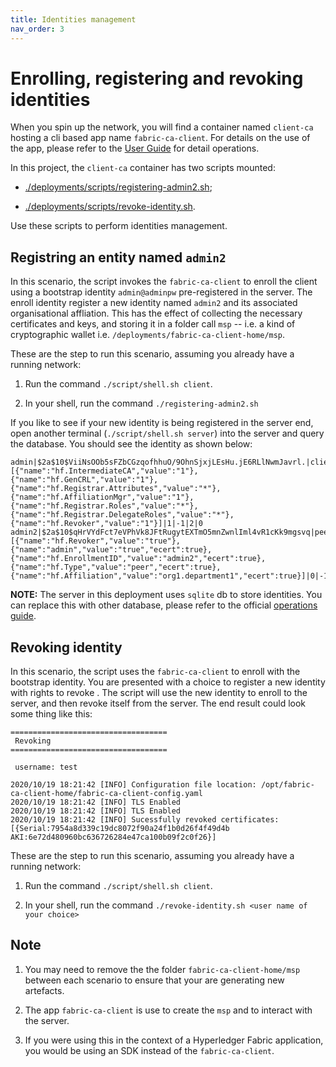 ```yaml
---
title: Identities management
nav_order: 3
---
```


# Enrolling, registering and revoking identities

When you spin up the network, you will find a container named `client-ca` hosting a cli based app name `fabric-ca-client`. For details on the use of the app, please refer to the [User Guide][user-guide] for detail operations.

In this project, the `client-ca` container has two scripts mounted:

* [./deployments/scripts/registering-admin2.sh][register];

* [./deployments/scripts/revoke-identity.sh][revoke].

Use these scripts to perform identities management.

## Registring an entity named `admin2`

In this scenario, the script invokes the `fabric-ca-client` to enroll the client using a bootstrap identity `admin@adminpw` pre-registered in the server. The enroll identity register a new identity named `admin2` and its associated organisational affliation. This has the effect of collecting the necessary certificates and keys, and storing it in a folder call `msp` -- i.e. a kind of cryptographic wallet i.e. `/deployments/fabric-ca-client-home/msp`.

These are the step to run this scenario, assuming you already have a running network:

1. Run the command `./script/shell.sh client`.

1. In your shell, run the command `./registering-admin2.sh`

If you like to see if your new identity is being registered in the server end, open another terminal (`./script/shell.sh server`) into the server and query the database. You should see the identity as shown below:

```
admin|$2a$10$ViiNsOOb5sFZbCGzqofhhuO/9OhnSjxjLEsHu.jE6RLlNwmJavrl.|client||[{"name":"hf.IntermediateCA","value":"1"},{"name":"hf.GenCRL","value":"1"},{"name":"hf.Registrar.Attributes","value":"*"},{"name":"hf.AffiliationMgr","value":"1"},{"name":"hf.Registrar.Roles","value":"*"},{"name":"hf.Registrar.DelegateRoles","value":"*"},{"name":"hf.Revoker","value":"1"}]|1|-1|2|0
admin2|$2a$10$qHrVYdFct7eVPhVk8JFtRugytEXTmO5mnZwnlIml4vR1cKk9mgsvq|peer|org1.department1|[{"name":"hf.Revoker","value":"true"},{"name":"admin","value":"true","ecert":true},{"name":"hf.EnrollmentID","value":"admin2","ecert":true},{"name":"hf.Type","value":"peer","ecert":true},{"name":"hf.Affiliation","value":"org1.department1","ecert":true}]|0|-1|2|0
```

**NOTE:** The server in this deployment uses `sqlite` db to store identities. You can replace this with other database, please refer to the official [operations guide][ops-guide].

## Revoking identity

In this scenario, the script uses the `fabric-ca-client` to enroll with the bootstrap identity. You are presented with a choice to register a new identity with rights to revoke . The script will use the new identity to enroll to the server, and then revoke itself from the server. The end result could look some thing like this:

```
===================================
 Revoking                          
===================================

 username: test

2020/10/19 18:21:42 [INFO] Configuration file location: /opt/fabric-ca-client-home/fabric-ca-client-config.yaml
2020/10/19 18:21:42 [INFO] TLS Enabled
2020/10/19 18:21:42 [INFO] TLS Enabled
2020/10/19 18:21:42 [INFO] Sucessfully revoked certificates: [{Serial:7954a8d339c19dc8072f90a24f1b0d26f4f49d4b AKI:6e72d480960bc636726284e47ca100b09f2c0f26}]
```

These are the step to run this scenario, assuming you already have a running network:

1. Run the command `./script/shell.sh client`.

1. In your shell, run the command `./revoke-identity.sh <user name of your choice>`

## Note

1. You may need to remove the the folder `fabric-ca-client-home/msp` between each scenario to ensure that your are generating new artefacts.

1. The app `fabric-ca-client` is use to create the `msp` and to interact with the server.

1. If you were using this in the context of a Hyperledger Fabric application, you would be using an SDK instead of the `fabric-ca-client`.

[user-guide]: https://hyperledger-fabric-ca.readthedocs.io/en/release-1.4/users-guide.html#fabric-ca-client
[ops-guide]: https://hyperledger-fabric-ca.readthedocs.io/en/release-1.4/operations_guide.html

[register]: https://github.com/openconsentia/fabric-ca-analysis/blob/master/deployments/scripts/registering-admin2.sh
[revoke]: https://github.com/openconsentia/fabric-ca-analysis/blob/master/deployments/scripts/revoke-identity.sh